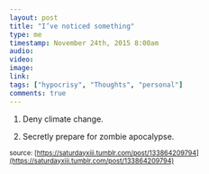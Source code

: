 ```yaml
---
layout: post
title: "I’ve noticed something"
type: me
timestamp: November 24th, 2015 8:00am
audio: 
video: 
image: 
link: 
tags: ["hypocrisy", "Thoughts", "personal"]
comments: true
---
```

1. Deny climate change.

2. Secretly prepare for zombie apocalypse.

<small>source: [https://saturdayxiii.tumblr.com/post/133864209794](https://saturdayxiii.tumblr.com/post/133864209794)</small>